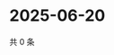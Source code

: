 # 2025-06-20

共 0 条

<!-- BEGIN ZHIHUVIDEO -->
<!-- 最后更新时间 Fri Jun 20 2025 02:15:36 GMT+0800 (China Standard Time) -->

<!-- END ZHIHUVIDEO -->
